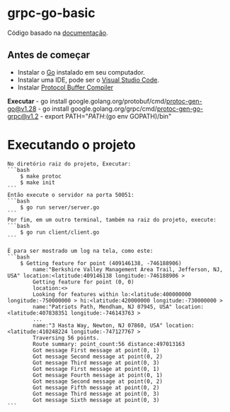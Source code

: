 # grpc-go-basic

Código basado na [documentação](https://grpc.io/docs/languages/go/basics/).

## Antes de começar
- Instalar o [Go](https://go.dev/doc/install) instalado em seu computador.
- Instalar uma IDE, pode ser o [Visual Studio Code](https://code.visualstudio.com/).
- Instalar [Protocol Buffer Compiler](https://grpc.io/docs/protoc-installation/)

**Executar**
    - go install google.golang.org/protobuf/cmd/protoc-gen-go@v1.28
    - go install google.golang.org/grpc/cmd/protoc-gen-go-grpc@v1.2
    - export PATH="$PATH:$(go env GOPATH)/bin"

# Executando o projeto
    No diretório raiz do projeto, Executar:       
    ```bash
        $ make protoc
        $ make init
    ```
    Então execute o servidor na porta 50051:
    ```bash
        $ go run server/server.go
    ```
    Por fim, em um outro terminal, também na raiz do projeto, execute:
    ```bash
        $ go run client/client.go
    ```

    É para ser mostrado um log na tela, como este:
    ```bash
        $ Getting feature for point (409146138, -746188906)
            name:"Berkshire Valley Management Area Trail, Jefferson, NJ, USA" location:<latitude:409146138 longitude:-746188906 >
            Getting feature for point (0, 0)
            location:<>
            Looking for features within lo:<latitude:400000000 longitude:-750000000 > hi:<latitude:420000000 longitude:-730000000 >
            name:"Patriots Path, Mendham, NJ 07945, USA" location:<latitude:407838351 longitude:-746143763 >
            ...
            name:"3 Hasta Way, Newton, NJ 07860, USA" location:<latitude:410248224 longitude:-747127767 >
            Traversing 56 points.
            Route summary: point_count:56 distance:497013163
            Got message First message at point(0, 1)
            Got message Second message at point(0, 2)
            Got message Third message at point(0, 3)
            Got message First message at point(0, 1)
            Got message Fourth message at point(0, 1)
            Got message Second message at point(0, 2)
            Got message Fifth message at point(0, 2)
            Got message Third message at point(0, 3)
            Got message Sixth message at point(0, 3)
    ```